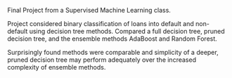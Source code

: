 Final Project from a Supervised Machine Learning class.

Project considered binary classification of loans into default and non-default using decision tree methods. Compared a full decision tree, pruned decision tree, and the ensemble methods AdaBoost and Random Forest. 

Surprisingly found methods were comparable and simplicity of a deeper, pruned decision tree may perform adequately over the increased complexity of ensemble methods.
